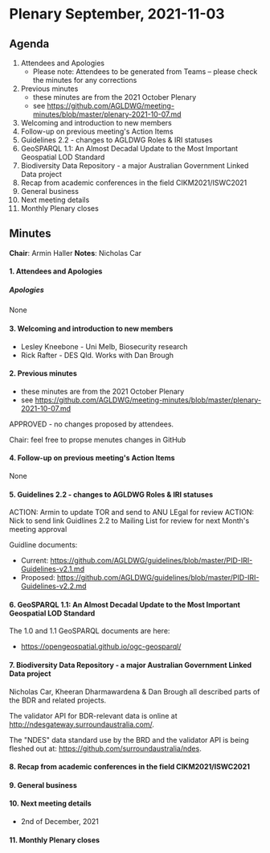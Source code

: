 # Plenary September, 2021-11-03

## Agenda

1. Attendees and Apologies
    * Please note: Attendees to be generated from Teams – please check the minutes for any corrections
2. Previous minutes
    * these minutes are from the 2021 October Plenary
    * see https://github.com/AGLDWG/meeting-minutes/blob/master/plenary-2021-10-07.md
3. Welcoming and introduction to new members
4. Follow-up on previous meeting's Action Items
5. Guidelines 2.2 - changes to AGLDWG Roles & IRI statuses
6. GeoSPARQL 1.1: An Almost Decadal Update to the Most Important Geospatial LOD Standard
7. Biodiversity Data Repository - a major Australian Government Linked Data project
8. Recap from academic conferences in the field CIKM2021/ISWC2021
9. General business 
10. Next meeting details
11. Monthly Plenary closes

## Minutes

**Chair**: Armin Haller
**Notes**: Nicholas Car  

#### 1. Attendees and Apologies
##### Apologies

None

#### 3. Welcoming and introduction to new members

* Lesley Kneebone - Uni Melb, Biosecurity research  
* Rick Rafter - DES Qld. Works with Dan Brough  
    
#### 2. Previous minutes

* these minutes are from the 2021 October Plenary
* see https://github.com/AGLDWG/meeting-minutes/blob/master/plenary-2021-10-07.md

APPROVED - no changes proposed by attendees.

Chair: feel free to propse menutes changes in GitHub

#### 4. Follow-up on previous meeting's Action Items

None

#### 5. Guidelines 2.2 - changes to AGLDWG Roles & IRI statuses

ACTION: Armin to update TOR and send to ANU LEgal for review
ACTION: Nick to send link Guidlines 2.2 to Mailing List for review for next Month's meeting approval

Guidline documents:  
* Current: https://github.com/AGLDWG/guidelines/blob/master/PID-IRI-Guidelines-v2.1.md 
* Proposed: https://github.com/AGLDWG/guidelines/blob/master/PID-IRI-Guidelines-v2.2.md

#### 6. GeoSPARQL 1.1: An Almost Decadal Update to the Most Important Geospatial LOD Standard

The 1.0 and 1.1 GeoSPARQL documents are here:

* https://opengeospatial.github.io/ogc-geosparql/

#### 7. Biodiversity Data Repository - a major Australian Government Linked Data project

Nicholas Car, Kheeran Dharmawardena & Dan Brough all described parts of the BDR and related projects.

The validator API for BDR-relevant data is online at http://ndesgateway.surroundaustralia.com/.

The "NDES" data standard use by the BRD and the validator API is being fleshed out at: https://github.com/surroundaustralia/ndes.

#### 8. Recap from academic conferences in the field CIKM2021/ISWC2021

#### 9. General business 

#### 10. Next meeting details

* 2nd of December, 2021

#### 11. Monthly Plenary closes
